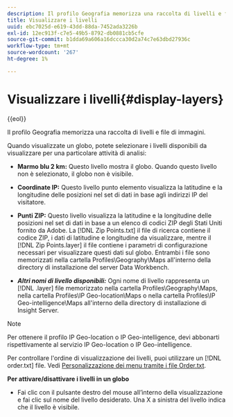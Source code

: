 ```yaml
---
description: Il profilo Geografia memorizza una raccolta di livelli e file di immagini.
title: Visualizzare i livelli
uuid: ebc7025d-e619-43dd-88da-7452ada3226b
exl-id: 12ec913f-c7e5-49b5-8792-db0881cb5cfe
source-git-commit: b1dda69a606a16dccca30d2a74c7e63dbd27936c
workflow-type: tm+mt
source-wordcount: '267'
ht-degree: 1%

---
```


# Visualizzare i livelli{#display-layers}

{{eol}}

Il profilo Geografia memorizza una raccolta di livelli e file di immagini.

Quando visualizzate un globo, potete selezionare i livelli disponibili da visualizzare per una particolare attività di analisi:

* **Marmo blu 2 km:** Questo livello mostra il globo. Quando questo livello non è selezionato, il globo non è visibile.
* **Coordinate IP:** Questo livello punto elemento visualizza la latitudine e la longitudine delle posizioni nel set di dati in base agli indirizzi IP del visitatore.
* **Punti ZIP:** Questo livello visualizza la latitudine e la longitudine delle posizioni nel set di dati in base a un elenco di codici ZIP degli Stati Uniti fornito da Adobe. La [!DNL Zip Points.txt] il file di ricerca contiene il codice ZIP, i dati di latitudine e longitudine da visualizzare, mentre il [!DNL Zip Points.layer] il file contiene i parametri di configurazione necessari per visualizzare questi dati sul globo. Entrambi i file sono memorizzati nella cartella Profiles\Geography\Maps all&#39;interno della directory di installazione del server Data Workbench.

* ***Altri nomi di livello disponibili:*** Ogni nome di livello rappresenta un [!DNL .layer] file memorizzato nella cartella Profiles\Geography\Maps, nella cartella Profiles\IP Geo-location\Maps o nella cartella Profiles\IP Geo-intelligence\Maps all&#39;interno della directory di installazione di Insight Server.

>[!NOTE]
>
>Per ottenere il profilo IP Geo-location o IP Geo-intelligence, devi abbonarti rispettivamente al servizio IP Geo-location o IP Geo-intelligence.

Per controllare l&#39;ordine di visualizzazione dei livelli, puoi utilizzare un [!DNL order.txt] file. Vedi [Personalizzazione dei menu tramite i file Order.txt](../../../../home/c-get-started/c-intf-anlys-ftrs/c-ctm-menus/t-cstm-menus-ordr-files.md#task-a391800a8dd444deb3e1516d5189f999).

**Per attivare/disattivare i livelli in un globo**

* Fai clic con il pulsante destro del mouse all’interno della visualizzazione e fai clic sul nome del livello desiderato. Una X a sinistra del livello indica che il livello è visibile.
